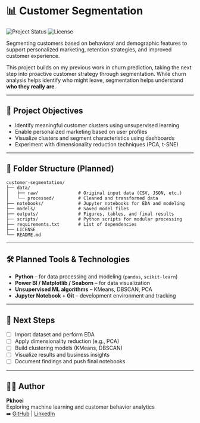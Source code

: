 # 📊 Customer Segmentation

![Project Status](https://img.shields.io/badge/Project%20Status-In%20Progress-orange)
![License](https://img.shields.io/badge/License-MIT-blue)

Segmenting customers based on behavioral and demographic features to support personalized marketing, retention strategies, and improved customer experience.

This project builds on my previous work in churn prediction, taking the next step into proactive customer strategy through segmentation. While churn analysis helps identify who might leave, segmentation helps understand **who they really are**.

---

## 🎯 Project Objectives

- Identify meaningful customer clusters using unsupervised learning  
- Enable personalized marketing based on user profiles  
- Visualize clusters and segment characteristics using dashboards  
- Experiment with dimensionality reduction techniques (PCA, t-SNE)

---

## 🧱 Folder Structure (Planned)

```
customer-segmentation/
├── data/
│   ├── raw/               # Original input data (CSV, JSON, etc.)
│   └── processed/         # Cleaned and transformed data
├── notebooks/             # Jupyter notebooks for EDA and modeling
├── models/                # Saved model files
├── outputs/               # Figures, tables, and final results
├── scripts/               # Python scripts for modular processing
├── requirements.txt       # List of dependencies
├── LICENSE
└── README.md
```

---

## 🛠️ Planned Tools & Technologies

- **Python** – for data processing and modeling (`pandas`, `scikit-learn`)  
- **Power BI / Matplotlib / Seaborn** – for data visualization  
- **Unsupervised ML algorithms** – KMeans, DBSCAN, PCA  
- **Jupyter Notebook + Git** – development environment and tracking  

---

## 📍 Next Steps

- [ ] Import dataset and perform EDA  
- [ ] Apply dimensionality reduction (e.g., PCA)  
- [ ] Build clustering models (KMeans, DBSCAN)  
- [ ] Visualize results and business insights  
- [ ] Document findings and push final notebooks

---

## 🙋‍♀️ Author

**Pkhoei**  
Exploring machine learning and customer behavior analytics  
➡️ [GitHub](https://github.com/Pkhoei) | [LinkedIn](https://www.linkedin.com/in/parisa-khoei/)
